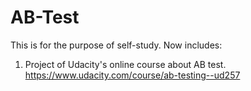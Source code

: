 # AB-Test
This is for the purpose of self-study.
Now includes:
1. Project of Udacity's online course about AB test. https://www.udacity.com/course/ab-testing--ud257
